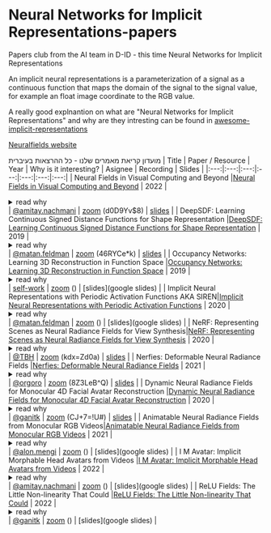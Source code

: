 # Neural Networks for Implicit Representations-papers
Papers club from the AI team in D-ID  - this time Neural Networks for Implicit Representations

An implicit neural representations is a parameterization of a signal as a continuous function that maps the domain of the signal to the signal value, for example an float image coordinate to the RGB value.

A really good explnantion on what are "Neural Networks for Implicit Representations" and why are they intresting can be found in [awesome-implicit-representations](https://github.com/vsitzmann/awesome-implicit-representations)

[Neuralfields website](https://neuralfields.cs.brown.edu/index.html)

מועדון קריאת מאמרים שלנו - כל ההרצאות בעיברית
| Title | Paper / Resource | Year | Why is it interesting? | Asignee | Recording | Slides |
|:---:|:---:|:---:|:---:|:---:|:---:|:---:|
| Neural Fields in Visual Computing and Beyond |[Neural Fields in Visual Computing and Beyond](https://arxiv.org/pdf/2111.11426.pdf) | 2022 | <details><summary>read why</summary>Why and how we can represnt 3d scene using a neural netwrok</details> | [@amitay.nachmani](https://github.com/amitay.nachmani) | [zoom](https://us02web.zoom.us/rec/share/QD26LOm-xmp8OEmOkWkFFwPvhDx2nXcPdvxI8HkQO9bhQM8rxIt6faPj022EUSk.XPKEUa6z0qEd1cMo) (d0D9Yv$8) | [slides](https://docs.google.com/presentation/d/19m52ynBui7MK11ya6Zltr7II4-0BJCZf6_zwdrXZl0A/edit?usp=sharing) |
| DeepSDF: Learning Continuous Signed Distance Functions for Shape Representation |[DeepSDF: Learning Continuous Signed Distance Functions for Shape Representation](https://arxiv.org/abs/1901.05103) | 2019 | <details><summary>read why</summary>Representing a scene using signed distance functions</details> | [@matan.feldman](https://github.com/matan-feldman) | [zoom](https://us02web.zoom.us/rec/share/x7hPeb9d2qfwc1V6bFabdo1thMCeuJ_QzUY1D1Wq1XHRivtAOwDun0Z5t0eE-zGY.22-YO1ckzTksIdH1) (46RYCe*k) | [slides](https://docs.google.com/presentation/d/1czeQtcWgZzNrrsx_2HFXroAV0JqyHMZKJyUBbYAc0WQ/edit?usp=sharing) |
| Occupancy Networks: Learning 3D Reconstruction in Function Space |[Occupancy Networks: Learning 3D Reconstruction in Function Space](https://arxiv.org/abs/1812.03828) | 2019 | <details><summary>read why</summary>Occupancy networks implicitly represent the 3D surface as the continuous decision boundary of a deep neural network classifier</details> | [self-work]() | [zoom](zoom_link) () | [slides](google slides) |
| Implicit Neural Representations with Periodic Activation Functions AKA SIREN|[Implicit Neural Representations with Periodic Activation Functions](https://arxiv.org/abs/2006.09661) | 2020 | <details><summary>read why</summary>Sinusoidal representation networks or SIRENs, are ideally suited for representing complex natural signals and their derivatives</details> | [@matan.feldman](https://github.com/matan-feldman) | [zoom](zoom_link) () | [slides](google slides) |
| NeRF: Representing Scenes as Neural Radiance Fields for View Synthesis|[NeRF: Representing Scenes as Neural Radiance Fields for View Synthesis](https://arxiv.org/abs/2003.08934) | 2020 | <details><summary>read why</summary> The paper that started all the NERF madness</details> | [@TBH](https://github.com/talbenh) | [zoom](https://us02web.zoom.us/rec/share/7DTDIn2lDWJRqAv2x7HUTagQQdv-nrH_BAEbn9DpTtcYR-QXr47hXujDMwvr3lE.LkEMY0m5rpBzoktN)  (kdx=Zd0a) | [slides](https://docs.google.com/presentation/d/1_t6VICucYpkKEIJCA6M1WHBkDQQ1xvGj-HqCgWD__Rw/edit?usp=sharing) |
| Nerfies: Deformable Neural Radiance Fields |[Nerfies: Deformable Neural Radiance Fields](https://arxiv.org/abs/2011.12948) | 2021 | <details><summary>read why</summary>Photorealistically reconstructing deformable scenes using photos/videos captured casually from mobile phone</details> | [@orgoro](https://github.com/orgoro) | [zoom](https://us02web.zoom.us/rec/share/u2VA-FzTDv-X4CqUFUgxTDCTQbtQZD4Lik-AzsX7Eiy2ZAFhIukT3XgDr287v3vL.ejEfmDwh3H1D6l0g) (8Z3LeB^Q) | [slides](https://docs.google.com/presentation/d/1mz8tGLIPn6eJwlIcgjCu4wHQUUtRkD7hODBCdllVUKQ/edit?usp=sharing) |
| Dynamic Neural Radiance Fields for Monocular 4D Facial Avatar Reconstruction |[Dynamic Neural Radiance Fields for Monocular 4D Facial Avatar Reconstruction](https://arxiv.org/abs/2012.03065) | 2020 | <details><summary>read why</summary> Dynamic neural radiance fields for modeling the appearance and dynamics of a human face</details> | [@ganitk](https://github.com/ganitk) | [zoom](https://us02web.zoom.us/rec/share/G42wbJqJftDubhnzsBvhYXLL0GN3CbF9XwDcD-XL1o29n-4OE8wqf7qTFgaaraas.waXvnsGRs0uAY0bJ) (CJ+7=!U#) | [slides](https://docs.google.com/presentation/d/1oRcRRsTPOse1Ea0nhNJaY7SvbphntrfMdA6pI11ndRE/edit#slide=id.gfe17bd3166_0_21) |
| Animatable Neural Radiance Fields from Monocular RGB Videos|[Animatable Neural Radiance Fields from Monocular RGB Videos](https://arxiv.org/abs/2106.13629) | 2021 | <details><summary>read why</summary>Creating full body avatars using NERF</details> | [@alon.mengi](https://github.com/alon-mengi) | [zoom](zoom_link) () | [slides](google slides) |
| I M Avatar: Implicit Morphable Head Avatars from Videos |[I M Avatar: Implicit Morphable Head Avatars from Videos](https://arxiv.org/abs/2112.07471) | 2022 | <details><summary>read why</summary>Creating an high resolution vavatar only from a cell phone video</details> | [@amitay.nachmani](https://github.com/amitay.nachmani) | [zoom](zoom_link) () | [slides](google slides) |
| ReLU Fields: The Little Non-linearity That Could |[ReLU Fields: The Little Non-linearity That Could](https://arxiv.org/abs/2205.10824) | 2022 | <details><summary>read why</summary>what is the smallest change to grid-based representations that allows for retaining the high fidelity result of MLPs while enabling fast reconstruction and rendering times</details> | [@ganitk](https://github.com/ganitk) | [zoom](zoom_link) () | [slides](google slides) |
